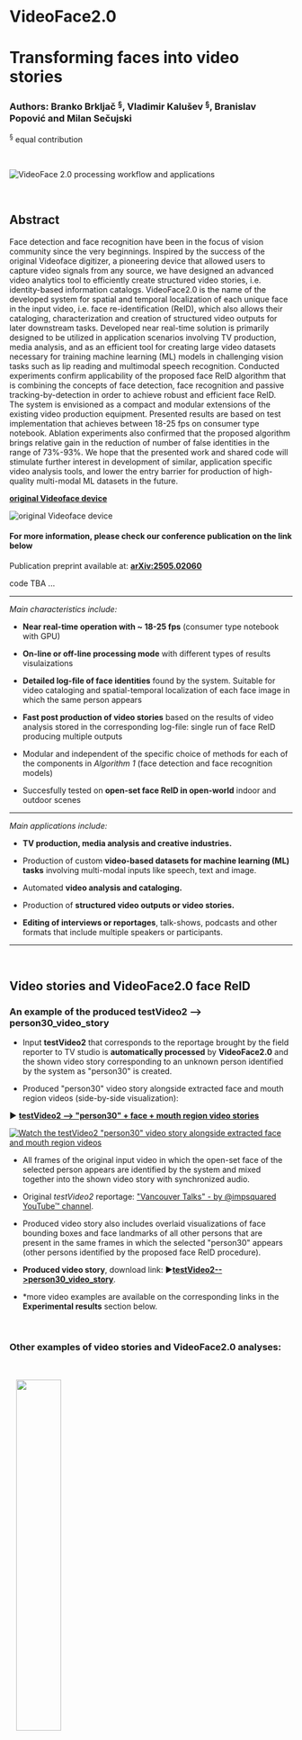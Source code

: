 # VideoFace2.0
# Transforming faces into video stories

### Authors: Branko Brkljač $^{\text{§}}$, Vladimir Kalušev $^{\text{§}}$, Branislav Popović and Milan Sečujski

$^{\text{§}}$ equal contribution


<br />

![VideoFace 2.0 processing workflow and applications](./readmeFiles/VideoFace2.0.png)

<br />


## Abstract

Face detection and face recognition have been in the focus of vision community since the very beginnings. Inspired by the success of the original Videoface digitizer, a pioneering device that allowed users to capture video signals from any source, we have designed an advanced video analytics tool to efficiently create structured video stories, i.e. identity-based information catalogs. VideoFace2.0 is the name of the developed system for spatial and temporal localization of each unique face in the input video, i.e. face re-identification (ReID), which also allows their cataloging, characterization and creation of structured video outputs for later downstream tasks. Developed near real-time solution is primarily designed to be utilized in application scenarios involving TV production, media analysis, and as an efficient tool for creating large video datasets necessary for training machine learning (ML) models in challenging vision tasks such as lip reading and multimodal speech recognition. Conducted experiments confirm applicability of the proposed face ReID algorithm that is combining the concepts of face detection, face recognition and passive tracking-by-detection in order to achieve robust and efficient face ReID. The system is envisioned as a compact and modular extensions of the existing video production equipment. Presented results are based on test implementation that achieves between 18-25 fps on consumer type notebook. Ablation experiments also confirmed that the proposed algorithm brings relative gain in the reduction of number of false identities in the range of 73\%-93\%. We hope that the presented work and shared code will stimulate further interest in development of similar, application specific video analysis tools, and lower the entry barrier for production of high-quality multi-modal ML datasets in the future.


[**original Videoface device**](https://en.wikipedia.org/wiki/Videoface)

![original Videoface device](https://en.wikipedia.org/wiki/Videoface#/media/File:Videoface.jpg)

####  For more information, please check our conference publication on the link below


Publication preprint available at: [**arXiv:2505.02060**](https://arxiv.org/abs/2505.02060) 

code TBA ...


___

_Main characteristics include:_

* **Near real-time operation with ~ 18-25 fps** (consumer type notebook with GPU)

* **On-line or off-line processing mode** with different types of results visulaizations

* **Detailed log-file of face identities** found by the system. Suitable for video cataloging and spatial-temporal localization of each face image in which the same person appears

* **Fast post production of video stories** based on the results of video analysis stored in the corresponding log-file: single run of face ReID producing multiple outputs

* Modular and independent of the specific choice of methods for each of the components in _Algorithm&nbsp;1_ (face detection and face recognition models)

* Succesfully tested on **open-set face ReID in open-world** indoor and outdoor scenes 

___

_Main applications include:_

* **TV production, media analysis and creative industries.**

* Production of custom **video-based datasets for machine learning (ML) tasks** involving multi-modal inputs like speech, text and image.

* Automated **video analysis and cataloging.**

* Production of **structured video outputs or video stories.**

* **Editing of interviews or reportages**, talk-shows, podcasts and other formats that include multiple speakers or participants.

___


<br />

## Video stories and VideoFace2.0 face ReID

### An example of the produced testVideo2 --> person30_video_story

- Input **testVideo2** that corresponds to the reportage brought by the field reporter to TV studio is **automatically processed** by **VideoFace2.0** and the shown video story corresponding to an unknown person identified by the system as "person30" is created. 

- Produced "person30" video story alongside extracted face and mouth region  videos (side-by-side visualization):  

▶️ [**testVideo2 --> "person30" + face + mouth region video stories**](https://youtu.be/StD026TDRLY?si=OnFwenHjcIWD61MC)

[![Watch the testVideo2 "person30" video story alongside extracted face and mouth region videos](./readmeFiles/testVideo2_person_and_face_mouth_region_video_stories.gif)](https://youtu.be/StD026TDRLY?si=OnFwenHjcIWD61MC)


- All frames of the original input video in which the open-set face of the selected person appears are identified by the system and mixed together into the shown video story with synchronized audio.


- Original _testVideo2_ reportage: ["Vancouver Talks" - by @impsquared YouTube™ channel](https://www.youtube.com/watch?v=ixhZadXXABg).


- Produced video story also includes overlaid visualizations of face bounding boxes and face landmarks of all other persons that are present in the same frames in which the selected "person30" appears (other persons identified by the proposed face ReID procedure).


- **Produced video story**, download link: ▶️[**testVideo2-->person30_video_story**](./readmeFiles/testVideo2_person_video_story.mp4 "testVideo2_person_video_story").


- *more video examples are available on the corresponding links in the **Experimental results** section below.





<br />

### Other examples of video stories and VideoFace2.0 analyses:

<br />

&nbsp;&nbsp; <img src="././readmeFiles/faceVideoStory.jpg" width=40% height=40%>

&nbsp;&nbsp; **(a)** face region video story; 

&nbsp;&nbsp; <img src="./readmeFiles/mouthVideoStory.jpg" width=40% height=40%>

&nbsp;&nbsp; **(b)** mouth region video story; 

&nbsp;&nbsp; <img src="./readmeFiles/faceIdentityMismatch.jpg" width=80% height=80%>

&nbsp;&nbsp; **(c)** face identity mismatch;

&nbsp;&nbsp; ![Image Link](./readmeFiles/ablationExperiments.jpg)

&nbsp;&nbsp; **(d)** ablation experiments on _testVideo2_ (side-by-side visual comparison of 4 different algorithms);

&nbsp;&nbsp; ![Image Link](./readmeFiles/onScreenPresence.png)

&nbsp;&nbsp; **(e)** on screen presence of all 23 identities found by VideoFace2.0 in _testVideo2_ in case of full _Algorithm&nbsp;1_ - the proposed face ReID procedure corresponding to the the best face ReID result shown in the lower right part of abalation experiments visualization in **(d)**.


### Proposed generic face ReID procedure:

&nbsp;&nbsp; <img src="./readmeFiles/faceReIDprocedure.png" width=75% height=75%>



___

<br />

## Table&nbsp;1 - Summary of ablation experiments

### Reduction of false identities brought by _Algorithm&nbsp;1_ (relative gain $\gamma$)

---
| \# Number of found identities | exp 1 | exp 2 | exp 3 | exp 4 | true | $\gamma$ [%] | [m:s]  |
|-------------|-------|-------|-------|-------|------|-------|--------|
| testvideo1  | 50    | 42    | 30    | 7     | 4    | 83    | 02:44  |
| testvideo2  | 421   | 378   | 263   | 23    | 13   | 93    | 07:25  |
| testvideo3  | 39    | 37    | 25    | 9     | 6    | 73    | 18:45  |

---

**Table&nbsp;1 notes:**

- $\exp i$, $i=1..4$, ablation experiments

- $\gamma$, relative gain of _Algorithm&nbsp;1_ in terms of number of found identities in comaprison to other experiments, calculated as:  
  $\gamma = (1- \exp4 /(\sum_{i=1}^{3}(\exp_i)/3))\times 100\%$

- exp 1: detection + recognition; 

- exp 2: detection + recognition + passive tracker filtering of new identities

- exp 2: detection + recognition + passive tracker filtering of new identities + detection confidence score

- exp 4 (full _Algorithm&nbsp;1_): detection + recognition + passive tracker filtering of new identities + detection confidence score + temporal post filtering
 
- "true", expected or true number of unique identities in each video. Number of distinct faces that are expected to be found by the system. Does not mean that these faces have significant on screen presence.
 
- [m:s] indicates duration in minutes and seconds.


___


<br />

# Experimental results:

Video demonstrations of VideoFace2.0 functionalities are available on the following YouTube™ channel:

### [https://www.youtube.com/@kalusev](https://youtube.com/playlist?list=PLrYDQtLBCliyMwlyNJ62EtHiQYDiPxZlH&si=83qGT1-tJw4sAYx-)


- Presented experiments include 3 specific test videos with challenging face ReID situations and scene environments characteristic for the above mentioned application scenarios.

In the following are image previews and individual YouTube™ links of some of the conducted experiments.

<br />

___
## testVideo1

• **Face ReID results** based on full _Algorithm&nbsp;1_ with parameters set to: $\sigma_h=0.6$, $\tau_d=0.6$, $\tau=0.8$, and $t_{min}=60$ frames*:

&nbsp;&nbsp; ▶️[**testVideo1 face ReID results**](https://youtu.be/k_Jd-Xw4mDA?si=C-tikv-_U1D-dAPG)

&nbsp;&nbsp; [![Watch the testVideo1 face ReID results](./readmeFiles/testVideo1_results.jpg)](https://youtu.be/k_Jd-Xw4mDA?si=C-tikv-_U1D-dAPG)


<br />

• **Face ReID ablation experiments**, side-by-side comparison:

&nbsp;&nbsp; ▶️[**testVideo1 face ReID ablation experiments**](https://youtu.be/Xpwi_22ckrs?si=3VxzqYYFsnEGvwl-)

&nbsp;&nbsp; [![Watch the testVideo1 face ReID ablation experiments](./readmeFiles/testVideo1_ablationExperiments.gif)](https://youtu.be/Xpwi_22ckrs?si=3VxzqYYFsnEGvwl-)

&nbsp;&nbsp; Experiments are numbered 1-4 and consist of:
 
&nbsp;&nbsp;&nbsp;&nbsp; 1. **Upper left:** detection + recognition (exp 1)

&nbsp;&nbsp;&nbsp;&nbsp; 2. **Upper right:** detection + recognition + passive tracker filtering of new identities (exp 2)

&nbsp;&nbsp;&nbsp;&nbsp; 3. **Lower left:** detection + recognition + passive tracker filtering of new identities + detection confidence score (exp 3)

&nbsp;&nbsp;&nbsp;&nbsp; 4. **Lower right:** detection + recognition + passive tracker filtering of new identities + detection confidence score + temporal post filtering (proposed full _Algorithm&nbsp;1_, exp 4)


&nbsp;&nbsp; $^{\text{*}}$ Note that the introduced $t_{min}$ delay in new identity approval only affects initial appearance of new identities, but does not affect ReID of the identities already present in the gallery (real-time operation after the new identity is approved as valid). Therefore, it could be replaced by a more complex ReID decision rule, which would have the same role as the introduced post filtering. In case of the need for immediate appearance of new identities in real-time operation, $t_{min} \approx 0$ should be used.


<br />


• **Face video story:**

&nbsp;&nbsp; ▶️[**testVideo1 face video story**](https://youtu.be/4kBuSA_oQH0?si=PGRFIqIjZq-gQ3mS)

&nbsp;&nbsp; [![Watch the testVideo1 face video story](./readmeFiles/testVideo1_face_video_story.gif)](https://youtu.be/4kBuSA_oQH0?si=PGRFIqIjZq-gQ3mS)

<br />

• **Mouth region video story:**

&nbsp;&nbsp; ▶️[**testVideo1 mouth region video story**](https://youtu.be/cdTt1KRJ4v0?si=L9O8wuHyRJitSI8E)

&nbsp;&nbsp; [![Watch the testVideo1 mouth region video story](./readmeFiles/testVideo1_mouth_region_video_story.gif)](https://youtu.be/cdTt1KRJ4v0?si=L9O8wuHyRJitSI8E)


___
<br />

## testVideo2


• **Face ReID results** based on full _Algorithm&nbsp;1_ (with same set of parameters as for _testVideo1_):

&nbsp;&nbsp; ▶️[**testVideo2 face ReID results**](https://youtu.be/h_tM-7HUlXc?si=aAnjR6Cu4mhQX5Jz)

&nbsp;&nbsp; [![Watch the testVideo2 face ReID results](./readmeFiles/testVideo2_results.jpg)](https://youtu.be/h_tM-7HUlXc?si=aAnjR6Cu4mhQX5Jz)

<br />

• **Face ReID results together with face and mouth region extraction** (side-by-side) for the selected person identified as "person30":
 

&nbsp;&nbsp; ▶️[**testVideo2 person30 face ReID with face and mouth region extraction**](https://youtu.be/StD026TDRLY?si=OnFwenHjcIWD61MC)

&nbsp;&nbsp; [![Watch the testVideo2 person30 face ReID with face and mouth region extraction](./readmeFiles/testVideo2_person_and_face_mouth_region_video_stories.gif)](https://youtu.be/StD026TDRLY?si=OnFwenHjcIWD61MC)

&nbsp;&nbsp; Video consists of 3 parts:

&nbsp;&nbsp; **1. Left side:** Face re-identification (ReID) results.

&nbsp;&nbsp; &nbsp;&nbsp; Video shows all persons that have been identified as present together (in the same frame) with the selected "person30": their bounding boxes, person IDs and face landmark points.  

&nbsp;&nbsp; **2. Top right:** Zoomed-in face image regions for the selected person.

&nbsp;&nbsp; &nbsp;&nbsp; Video part contains face images of "person30" cropped to face detection bounding box and:

<div style="text-indent: -2em; padding-left: 4em;">
  &nbsp;&nbsp; &nbsp;&nbsp; * AVG-scaled: Scaled to average width and height of face ROI over all frames in which "person30" appears (non-uniform scaling): face image on the left
</div>


<div style="text-indent: -2em; padding-left: 4em;">
  &nbsp;&nbsp; &nbsp;&nbsp; * MAX-scaled: Face image is only positioned next to the AVG-scaled version (original image without scaling). Shown face video dimensions correspond to face appearance with maximum width and height in the original video.
  
</div>

<br />

&nbsp;&nbsp; **3. Bottom right:** Mouth region extraction for the selected person.

&nbsp;&nbsp; &nbsp;&nbsp; Video part interpretation is the same as in the case of face image regions described in the previous point 2.

<br />

• **Face ReID ablation experiments**, side-by-side comparison:

&nbsp;&nbsp; ▶️[**testVideo2 face ReID ablation experiments**](https://youtu.be/QCB-hkVFjjY?si=cu6zjae_ClA_jZ7P)

&nbsp;&nbsp; [![Watch the testVideo2 face ReID ablation experiments](./readmeFiles/testVideo2_ablationExperiments.gif)](https://youtu.be/QCB-hkVFjjY?si=cu6zjae_ClA_jZ7P)



___

<br />

## testVideo3


• **Face ReID results** (with same set of parameters as for _testVideo1_):

&nbsp;&nbsp; ▶️[**testVideo3 face ReID results**](https://youtu.be/dI42b5R1mWo?si=8VJ4kkA3XrAtPH20)

&nbsp;&nbsp; [![Watch the testVideo3 face ReID results](./readmeFiles/testVideo3_results.jpg)](https://youtu.be/dI42b5R1mWo?si=8VJ4kkA3XrAtPH20)


<br />

• **Face re-identification results together with landmark points, face and mouth region extraction** (side-by-side) for the selected person identified as "person1":


▶️ [**testVideo3 --> "person1" video story**](https://youtu.be/KsNaId9Au80?si=f-6y25JP89Ia_Pwf)

[![Watch the testVideo3 "person1" video stories](./readmeFiles/testVideo3_person_and_face_mouth_region_video_stories.jpg)](https://youtu.be/KsNaId9Au80?si=f-6y25JP89Ia_Pwf)
 

<br />

• **Face ReID ablation experiments**, side-by-side comparison:

&nbsp;&nbsp; ▶️[**testVideo3 face ReID ablation experiments**](https://youtu.be/wQZrI2MP7Zo?si=t4AWy4ym6KvoHCSK)

&nbsp;&nbsp; [![Watch the testVideo3 face ReID ablation experiments](./readmeFiles/testVideo3_ablationExperiments.gif)](https://youtu.be/wQZrI2MP7Zo?si=t4AWy4ym6KvoHCSK)


 

___

<br />

## Licenses:

Original _testVideo2_ and _testVideo3_ are avaialble on the following links under the [YouTube™'s "Creative Commons Attribution license (reuse allowed)"](https://www.youtube.com/t/creative_commons):


- Original _testVideo2_: ["Vancouver Talks" - by @impsquared YouTube™ channel](https://www.youtube.com/watch?v=ixhZadXXABg).

- Original _testVideo3_: ["Reportaža Superior Velika Plana" - by @tvpirotpirot8451 YouTube™ channel](https://youtu.be/lIy9imwyMv4?si=m0p3RknosjxPQTRv).

Presented implementation and experimental results are based on the pre-trained face detection and face recognition models kindly provided by the [InsightFace project](https://github.com/deepinsight/insightface) - State-of-the-art 2D and 3D face analysis.
  
VideoFace2.0 is released under the MIT License terms in the provided LICENSE file.


___

<br />

## How to cite:


[1] *Brkljač, B., Kalušev, V., Popović, B., Sečujski, M.* (**2025**). **Transforming faces into video stories - VideoFace2.0**. In _Preprint submitted to the 14th Mediterranean Conference on Embedded Computing - MECO 2025_, Budva, Montenegro, 10-14 June, 2025
[![DOI:number](TBA)](TBA)

<pre><code>
    @inproceedings{brkljacVideoface2025,
    author = {Brklja{\v{c}}, Branko and Kalu{\v{s}}ev, Vladimir and Popovi{\'c}, Branislav and Se{\v{c}}ujski, Milan},
    title = {Transforming faces into video stories - {VideoFace2.0}},
    booktitle = {Preprint submitted to the 14\textsuperscript{th} Mediterranean Conference on Embedded Computing (MECO), Budva, Montenegro},
    volume = {1},
    pages = {1--4},   
    month = {10--14 June},
    year = {2025},
    doi = {-}
    }
</code></pre>


[2] Brkljač, B., Kalušev, V., Popović, B., & Sečujski, M. (**2025**). **Transforming faces into video stories - VideoFace2.0**. arXiv preprint **arXiv:2505.02060**](https://arxiv.org/abs/2505.02060)
[![DOI:10.48550/arXiv.2505.02060](https://img.shields.io/badge/DOI-10.48550/arXiv.2505.02060-blue)](https://doi.org/10.48550/arXiv.2505.02060)

<pre><code>
      @misc{brkljac2025transformingfacesvideostories,
      title={Transforming faces into video stories - VideoFace2.0}, 
      author={Branko Brkljač and Vladimir Kalušev and Branislav Popović and Milan Sečujski},
      year={2025},
      eprint={2505.02060},
      archivePrefix={arXiv},
      primaryClass={cs.CV},
      url={https://arxiv.org/abs/2505.02060},
      doi={10.48550/arXiv.2505.02060} 	  
}
</code></pre>


<br />


